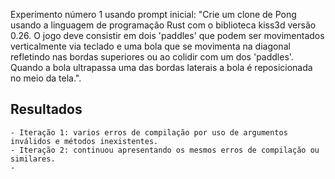 
Experimento número 1 usando prompt inicial: "Crie um clone de Pong usando a linguagem de programação Rust com o biblioteca kiss3d versão 0.26. O jogo deve consistir em dois 'paddles' que podem ser movimentados verticalmente via teclado e uma bola que se movimenta na diagonal refletindo nas bordas superiores ou ao colidir com um dos 'paddles'. Quando a bola ultrapassa uma das bordas laterais a bola é reposicionada no meio da tela.".

## Resultados

    - Iteração 1: varios erros de compilação por uso de argumentos inválidos e métodos inexistentes.
    - Iteração 2: continuou apresentando os mesmos erros de compilação ou similares.
    - 
